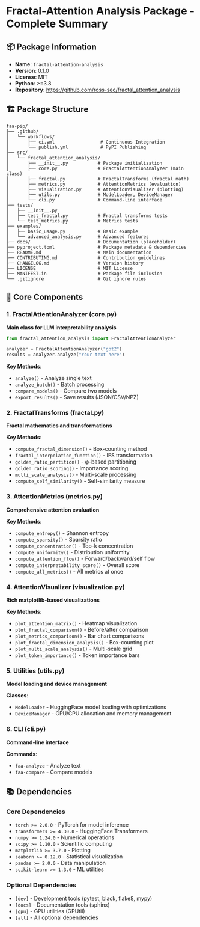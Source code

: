 # Fractal-Attention Analysis Package - Complete Summary

## 📦 Package Information

- **Name**: `fractal-attention-analysis`
- **Version**: 0.1.0
- **License**: MIT
- **Python**: >=3.8
- **Repository**: https://github.com/ross-sec/fractal_attention_analysis

## 🏗️ Package Structure

```
faa-pip/
├── .github/
│   └── workflows/
│       ├── ci.yml                 # Continuous Integration
│       └── publish.yml            # PyPI Publishing
├── src/
│   └── fractal_attention_analysis/
│       ├── __init__.py           # Package initialization
│       ├── core.py               # FractalAttentionAnalyzer (main class)
│       ├── fractal.py            # FractalTransforms (fractal math)
│       ├── metrics.py            # AttentionMetrics (evaluation)
│       ├── visualization.py      # AttentionVisualizer (plotting)
│       ├── utils.py              # ModelLoader, DeviceManager
│       └── cli.py                # Command-line interface
├── tests/
│   ├── __init__.py
│   ├── test_fractal.py           # Fractal transforms tests
│   └── test_metrics.py           # Metrics tests
├── examples/
│   ├── basic_usage.py            # Basic example
│   └── advanced_analysis.py      # Advanced features
├── docs/                         # Documentation (placeholder)
├── pyproject.toml                # Package metadata & dependencies
├── README.md                     # Main documentation
├── CONTRIBUTING.md               # Contribution guidelines
├── CHANGELOG.md                  # Version history
├── LICENSE                       # MIT License
├── MANIFEST.in                   # Package file inclusion
└── .gitignore                    # Git ignore rules
```

## 🎯 Core Components

### 1. FractalAttentionAnalyzer (core.py)
**Main class for LLM interpretability analysis**

```python
from fractal_attention_analysis import FractalAttentionAnalyzer

analyzer = FractalAttentionAnalyzer("gpt2")
results = analyzer.analyze("Your text here")
```

**Key Methods**:
- `analyze()` - Analyze single text
- `analyze_batch()` - Batch processing
- `compare_models()` - Compare two models
- `export_results()` - Save results (JSON/CSV/NPZ)

### 2. FractalTransforms (fractal.py)
**Fractal mathematics and transformations**

**Key Methods**:
- `compute_fractal_dimension()` - Box-counting method
- `fractal_interpolation_function()` - IFS transformation
- `golden_ratio_partition()` - φ-based partitioning
- `golden_ratio_scoring()` - Importance scoring
- `multi_scale_analysis()` - Multi-scale processing
- `compute_self_similarity()` - Self-similarity measure

### 3. AttentionMetrics (metrics.py)
**Comprehensive attention evaluation**

**Key Methods**:
- `compute_entropy()` - Shannon entropy
- `compute_sparsity()` - Sparsity ratio
- `compute_concentration()` - Top-k concentration
- `compute_uniformity()` - Distribution uniformity
- `compute_attention_flow()` - Forward/backward/self flow
- `compute_interpretability_score()` - Overall score
- `compute_all_metrics()` - All metrics at once

### 4. AttentionVisualizer (visualization.py)
**Rich matplotlib-based visualizations**

**Key Methods**:
- `plot_attention_matrix()` - Heatmap visualization
- `plot_fractal_comparison()` - Before/after comparison
- `plot_metrics_comparison()` - Bar chart comparisons
- `plot_fractal_dimension_analysis()` - Box-counting plot
- `plot_multi_scale_analysis()` - Multi-scale grid
- `plot_token_importance()` - Token importance bars

### 5. Utilities (utils.py)
**Model loading and device management**

**Classes**:
- `ModelLoader` - HuggingFace model loading with optimizations
- `DeviceManager` - GPU/CPU allocation and memory management

### 6. CLI (cli.py)
**Command-line interface**

**Commands**:
- `faa-analyze` - Analyze text
- `faa-compare` - Compare models

## 📚 Dependencies

### Core Dependencies
- `torch >= 2.0.0` - PyTorch for model inference
- `transformers >= 4.30.0` - HuggingFace Transformers
- `numpy >= 1.24.0` - Numerical operations
- `scipy >= 1.10.0` - Scientific computing
- `matplotlib >= 3.7.0` - Plotting
- `seaborn >= 0.12.0` - Statistical visualization
- `pandas >= 2.0.0` - Data manipulation
- `scikit-learn >= 1.3.0` - ML utilities

### Optional Dependencies
- `[dev]` - Development tools (pytest, black, flake8, mypy)
- `[docs]` - Documentation tools (sphinx)
- `[gpu]` - GPU utilities (GPUtil)
- `[all]` - All optional dependencies
